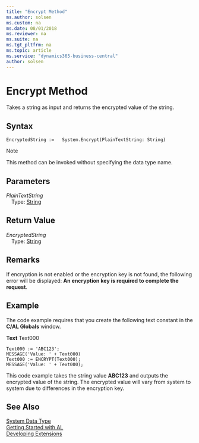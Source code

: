 ```yaml
---
title: "Encrypt Method"
ms.author: solsen
ms.custom: na
ms.date: 08/01/2018
ms.reviewer: na
ms.suite: na
ms.tgt_pltfrm: na
ms.topic: article
ms.service: "dynamics365-business-central"
author: solsen
---
```

[//]: # (START>DO_NOT_EDIT)
[//]: # (IMPORTANT:Do not edit any of the content between here and the END>DO_NOT_EDIT.)
[//]: # (Any modifications should be made in the .resx files in the ModernDev repo.)
# Encrypt Method
Takes a string as input and returns the encrypted value of the string.

## Syntax
```
EncryptedString :=   System.Encrypt(PlainTextString: String)
```
> [!NOTE]  
> This method can be invoked without specifying the data type name.  
## Parameters
*PlainTextString*  
&emsp;Type: [String](string-data-type.md)  
  


## Return Value
*EncryptedString*  
&emsp;Type: [String](string-data-type.md)  
  


[//]: # (IMPORTANT: END>DO_NOT_EDIT)

## Remarks  
 If encryption is not enabled or the encryption key is not found, the following error will be displayed: **An encryption key is required to complete the request**.   

## Example  
 The code example requires that you create the following text constant in the **C/AL Globals** window.  

 **Text** Text000  

```  
Text000 := 'ABC123';  
MESSAGE('Value: ' + Text000)  
Text000 := ENCRYPT(Text000);  
MESSAGE('Value: ' + Text000);  
```  

 This code example takes the string value **ABC123** and outputs the encrypted value of the string. The encrypted value will vary from system to system due to differences in the encryption key.  


## See Also
[System Data Type](system-data-type.md)  
[Getting Started with AL](../devenv-get-started.md)  
[Developing Extensions](../devenv-dev-overview.md)